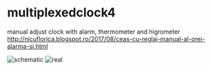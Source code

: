 # multiplexedclock4
manual adjust clock with alarm, thermometer and higrometer
http://nicuflorica.blogspot.ro/2017/08/ceas-cu-reglaj-manual-al-orei-alarma-si.html

![schematic](https://3.bp.blogspot.com/-cybrzrsmbMM/WZQZGX7-KYI/AAAAAAAAV0g/UbS4IaICKIIHbqqD_GZfNiE6tQJGS1OlACLcBGAs/s1600/schema_multiplexedclock4.png)
![real](https://1.bp.blogspot.com/-aI5YeT6PELE/WZQfJAORHxI/AAAAAAAAV2M/Dql57-8sfXoRscTxb_FXilHc7N9O_YElgCLcBGAs/s1600/P8160061.JPG)
